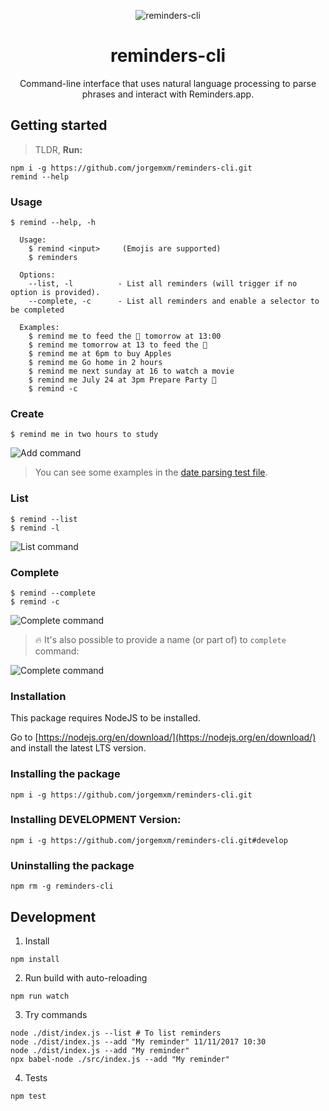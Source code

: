 <p align="center">
<img align="center" src="media/logo.gif" alt="reminders-cli" title="reminders-cli" />
</p>

<h1 align="center">reminders-cli</h1>
<p align="center">
  Command-line interface that uses natural language processing to parse phrases and interact with Reminders.app.
</p>

## Getting started

> TLDR, **Run:**

```shell
npm i -g https://github.com/jorgemxm/reminders-cli.git
remind --help
```

### Usage

```console
$ remind --help, -h

  Usage:
    $ remind <input>     (Emojis are supported)
    $ reminders

  Options:
    --list, -l          - List all reminders (will trigger if no option is provided).
    --complete, -c      - List all reminders and enable a selector to be completed

  Examples:
    $ remind me to feed the 🦊 tomorrow at 13:00
    $ remind me tomorrow at 13 to feed the 🦊
    $ remind me at 6pm to buy Apples
    $ remind me Go home in 2 hours
    $ remind me next sunday at 16 to watch a movie
    $ remind me July 24 at 3pm Prepare Party 🎉
    $ remind -c
```

### Create

```console
$ remind me in two hours to study
```

![Add command](media/add_command.gif 'Add command')

> You can see some examples in the [date parsing test file](https://github.com/jorgemxm/reminders-cli/blob/master/src/utils/__tests__date.spec.js#5).

### List

```console
$ remind --list
$ remind -l
```

![List command](media/list_command.gif 'List command')

### Complete

```console
$ remind --complete
$ remind -c
```

![Complete command](media/complete_command.gif 'Complete command')

> 🔥 It's also possible to provide a name (or part of) to `complete` command:

![Complete command](media/complete_with_arg_command.gif 'Complete command')

### Installation

This package requires NodeJS to be installed.

Go to [https://nodejs.org/en/download/](https://nodejs.org/en/download/) and install the latest LTS version.

### Installing the package

```console
npm i -g https://github.com/jorgemxm/reminders-cli.git
```

### Installing DEVELOPMENT Version:

```console
npm i -g https://github.com/jorgemxm/reminders-cli.git#develop
```

### Uninstalling the package

```console
npm rm -g reminders-cli
```

## Development

1. Install

```console
npm install
```

2. Run build with auto-reloading

```console
npm run watch
```

3. Try commands

```console
node ./dist/index.js --list # To list reminders
node ./dist/index.js --add "My reminder" 11/11/2017 10:30
node ./dist/index.js --add "My reminder"
npx babel-node ./src/index.js --add "My reminder"
```

4. Tests

```console
npm test
```
